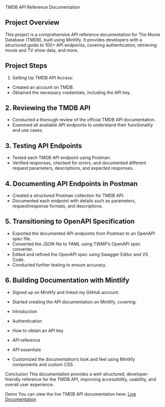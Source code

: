 TMDB API Reference Documentation

## Project Overview
This project is a comprehensive API reference documentation for The Movie Database (TMDB), built using Mintlify. It provides developers with a structured guide to 100+ API endpoints, covering authentication, retrieving movie and TV show data, and more.

## Project Steps
1. Setting Up TMDB API Access:
- Created an account on TMDB.
- Obtained the necessary credentials, including the API key.

## 2. Reviewing the TMDB API
- Conducted a thorough review of the official TMDB API documentation.
- Examined all available API endpoints to understand their functionality and use cases.

## 3. Testing API Endpoints
- Tested each TMDB API endpoint using Postman.
- Verified responses, checked for errors, and documented different request parameters, descriptions, and expected responses.

## 4. Documenting API Endpoints in Postman
- Created a structured Postman collection for TMDB API.
- Documented each endpoint with details such as parameters, request/response formats, and descriptions.

## 5. Transitioning to OpenAPI Specification
- Exported the documented API endpoints from Postman to an OpenAPI spec file.
- Converted the JSON file to YAML using TWMP’s OpenAPI spec converter.
- Edited and refined the OpenAPI spec using Swagger Editor and VS Code.
- Conducted further testing to ensure accuracy.

## 6. Building Documentation with Mintlify
- Signed up on Mintlify and linked my GitHub account.
- Started creating the API documentation on Mintlify, covering:
- Introduction
- Authentication
- How to obtain an API key
- API reference
- API essentials

- Customized the documentation’s look and feel using Mintlify components and custom CSS.

Conclusion
This documentation provides a well-structured, developer-friendly reference for the TMDB API, improving accessibility, usability, and overall user experience. 

Demo
You can view the live TMDB API documentation here:
[Live Documentation](https://rayoco.mintlify.app/introduction)